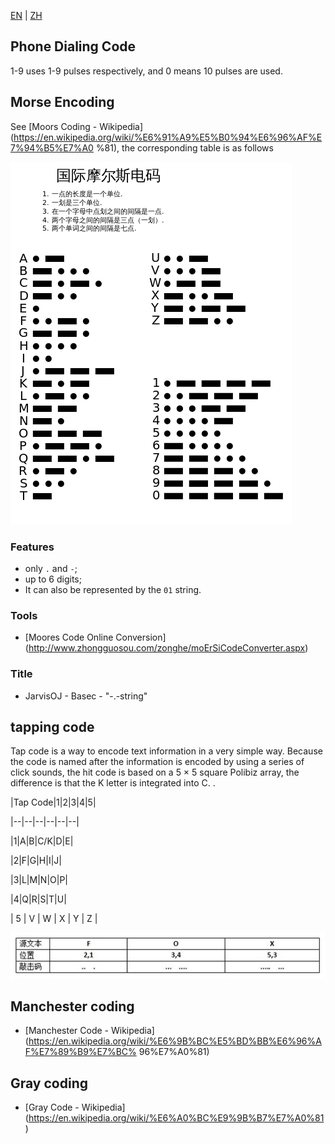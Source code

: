 [EN](./communication.md) | [ZH](./communication-zh.md)
## Phone Dialing Code


1-9 uses 1-9 pulses respectively, and 0 means 10 pulses are used.


## Morse Encoding


See [Moors Coding - Wikipedia] (https://en.wikipedia.org/wiki/%E6%91%A9%E5%B0%94%E6%96%AF%E7%94%B5%E7%A0 %81), the corresponding table is as follows


![摩尔斯码](./figure/morse.jpg)


### Features


- only `.` and `-`;
- up to 6 digits;
- It can also be represented by the `01` string.


### Tools


- [Moores Code Online Conversion] (http://www.zhongguosou.com/zonghe/moErSiCodeConverter.aspx)


### Title


- JarvisOJ - Basec - &quot;-.-string&quot;


## tapping code


Tap code is a way to encode text information in a very simple way. Because the code is named after the information is encoded by using a series of click sounds, the hit code is based on a 5 × 5 square Polibiz array, the difference is that the K letter is integrated into C. .


|Tap Code|1|2|3|4|5|

|--|--|--|--|--|--|

|1|A|B|C/K|D|E|

|2|F|G|H|I|J|

|3|L|M|N|O|P|

|4|Q|R|S|T|U|

| 5 | V | W | X | Y | Z |


![](./figure/tapcode.jpg)



## Manchester coding


- [Manchester Code - Wikipedia] (https://en.wikipedia.org/wiki/%E6%9B%BC%E5%BD%BB%E6%96%AF%E7%89%B9%E7%BC% 96%E7%A0%81)


## Gray coding


- [Gray Code - Wikipedia] (https://en.wikipedia.org/wiki/%E6%A0%BC%E9%9B%B7%E7%A0%81)